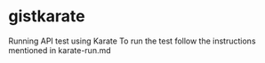 # gistkarate
Running API test using Karate 
To run the test follow the instructions mentioned in karate-run.md
